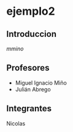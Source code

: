 # ejemplo2

## Introduccion
 *mmino*


## Profesores

 * Miguel Ignacio Miño
 * Julián Abrego


## Integrantes
Nicolas 


